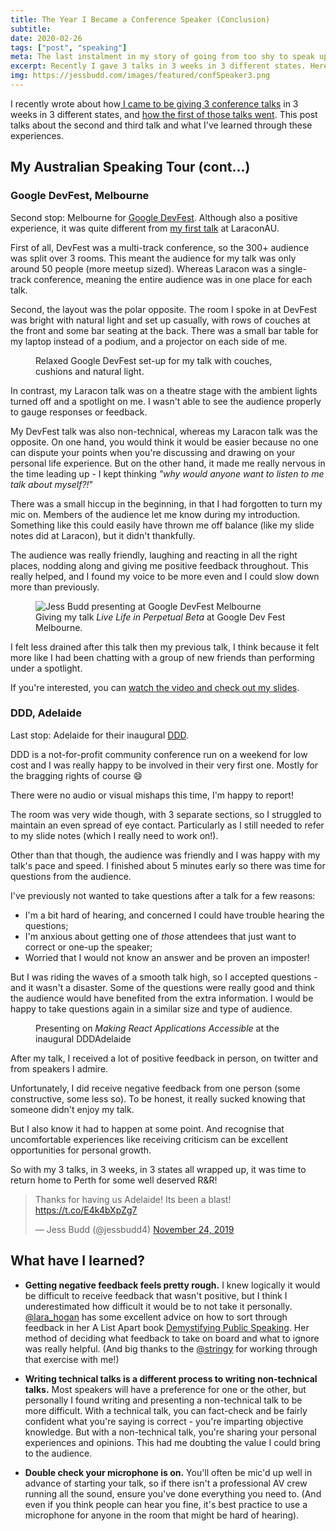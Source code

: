 ```yaml
---
title: The Year I Became a Conference Speaker (Conclusion)
subtitle:
date: 2020-02-26
tags: ["post", "speaking"]
meta: The last instalment in my story of going from too shy to speak up in meetings to a 3 time conference speaker
excerpt: Recently I gave 3 talks in 3 weeks in 3 different states. Here's how my second and third talk went, as well as what I learned a lot about speaking and myself...
img: https://jessbudd.com/images/featured/confSpeaker3.png
---
```


<div class="twitter">
<p class="subtitle">I recently wrote about how<a href="/posts/the-year-i-became-conference-speaker">  I came to be giving 3 conference talks</a> in 3 weeks in 3 different states, and <a href="/posts/the-year-i-became-conference-speaker-2"> how the first of those talks went</a>. This post talks about the second and third talk and what I've learned through these experiences.</p>

<!-- <figure>
<img src="/images/posts/laracon-speaking.jpg" alt="Jess Budd speaking at LaraconAU"/>
<figcaption>At least it <em>looks</em> like I'm not freaking out</figcaption>
</figure> -->

## My Australian Speaking Tour (cont...)

### Google DevFest, Melbourne

<!-- <figure> -->
<!-- <img src="/images/posts/devFestIntro.jpg" alt=""/> -->
<!-- <figcaption>Day 1 of LaraconAU</figcaption> -->
<!-- </figure> -->

Second stop: Melbourne for [Google DevFest](https://www.gdgmelbourne.com/devfest). Although also a positive experience, it was quite different from [my first talk](/posts/the-year-i-became-conference-speaker-2) at LaraconAU.

First of all, DevFest was a multi-track conference, so the 300+ audience was split over 3 rooms. This meant the audience for my talk was only around 50 people (more meetup sized). Whereas Laracon was a single-track conference, meaning the entire audience was in one place for each talk.

Second, the layout was the polar opposite. The room I spoke in at DevFest was bright with natural light and set up casually, with rows of couches at the front and some bar seating at the back. There was a small bar table for my laptop instead of a podium, and a projector on each side of me.

<figure>
<img src="/images/posts/devFestRoom.jpg" alt=""/>
<figcaption>Relaxed Google DevFest set-up for my talk with couches, cushions and natural light.</figcaption>
</figure>

In contrast, my Laracon talk was on a theatre stage with the ambient lights turned off and a spotlight on me. I wasn't able to see the audience properly to gauge responses or feedback.

My DevFest talk was also non-technical, whereas my Laracon talk was the opposite. On one hand, you would think it would be easier because no one can dispute your points when you're discussing and drawing on your personal life experience. But on the other hand, it made me really nervous in the time leading up - I kept thinking _"why would anyone want to listen to me talk about myself?!_"

There was a small hiccup in the beginning, in that I had forgotten to turn my mic on. Members of the audience let me know during my introduction. Something like this could easily have thrown me off balance (like my slide notes did at Laracon), but it didn't thankfully.

The audience was really friendly, laughing and reacting in all the right places, nodding along and giving me positive feedback throughout. This really helped, and I found my voice to be more even and I could slow down more than previously.

<figure>
<img src="/images/posts/devfest4.jpg" alt="Jess Budd presenting at Google DevFest Melbourne"/>
<figcaption>Giving my talk <em>Live Life in Perpetual Beta</em> at Google Dev Fest Melbourne.</figcaption>
</figure>

I felt less drained after this talk then my previous talk, I think because it felt more like I had been chatting with a group of new friends than performing under a spotlight.

If you're interested, you can [watch the video and check out my slides](http://bit.ly/googledevfest19).

### DDD, Adelaide

<!-- <figure> -->
<!-- <img src="/images/posts/laracon-stage.jpg" alt=""/> -->
<!-- <figcaption>Day 1 of LaraconAU</figcaption> -->
<!-- </figure> -->

Last stop: Adelaide for their inaugural [DDD](https://dddadelaide.com).

DDD is a not-for-profit community conference run on a weekend for low cost and I was really happy to be involved in their very first one. Mostly for the bragging rights of course 😄

There were no audio or visual mishaps this time, I'm happy to report!

The room was very wide though, with 3 separate sections, so I struggled to maintain an even spread of eye contact. Particularly as I still needed to refer to my slide notes (which I really need to work on!).

Other than that though, the audience was friendly and I was happy with my talk's pace and speed. I finished about 5 minutes early so there was time for questions from the audience.

I've previously not wanted to take questions after a talk for a few reasons:

- I'm a bit hard of hearing, and concerned I could have trouble hearing the questions;
- I'm anxious about getting one of _those_ attendees that just want to correct or one-up the speaker;
- Worried that I would not know an answer and be proven an imposter!

But I was riding the waves of a smooth talk high, so I accepted questions - and it wasn't a disaster. Some of the questions were really good and think the audience would have benefited from the extra information. I would be happy to take questions again in a similar size and type of audience.

<figure>
<img src="/images/posts/DDD2.jpg" alt=""/>
<figcaption>Presenting on <em>Making React Applications Accessible</em> at the inaugural DDDAdelaide</figcaption>
</figure>

After my talk, I received a lot of positive feedback in person, on twitter and from speakers I admire.

Unfortunately, I did receive negative feedback from one person (some constructive, some less so). To be honest, it really sucked knowing that someone didn't enjoy my talk.

But I also know it had to happen at some point. And recognise that uncomfortable experiences like receiving criticism can be excellent opportunities for personal growth.

So with my 3 talks, in 3 weeks, in 3 states all wrapped up, it was time to return home to Perth for some well deserved R&R!

<blockquote class="twitter-tweet"><p lang="en" dir="ltr">Thanks for having us Adelaide! Its been a blast! <a href="https://t.co/E4k4bXpZg7">https://t.co/E4k4bXpZg7</a></p>&mdash; Jess Budd (@jessbudd4) <a href="https://twitter.com/jessbudd4/status/1198398536972263424?ref_src=twsrc%5Etfw">November 24, 2019</a></blockquote> <script async src="https://platform.twitter.com/widgets.js" charset="utf-8"></script>

## What have I learned?

- **Getting negative feedback feels pretty rough.** I knew logically it would be difficult to receive feedback that wasn't positive, but I think I underestimated how difficult it would be to not take it personally. [@lara_hogan](https://twitter.com/Lara_Hogan) has some excellent advice on how to sort through feedback in her A List Apart book [Demystifying Public Speaking](https://abookapart.com/products/demystifying-public-speaking). Her method of deciding what feedback to take on board and what to ignore was really helpful. (And big thanks to the [@stringy](https://twitter.com/stringy) for working through that exercise with me!)

- **Writing technical talks is a different process to writing non-technical talks.** Most speakers will have a preference for one or the other, but personally I found writing and presenting a non-technical talk to be more difficult. With a technical talk, you can fact-check and be fairly confident what you're saying is correct - you're imparting objective knowledge. But with a non-technical talk, you're sharing your personal experiences and opinions. This had me doubting the value I could bring to the audience.

- **Double check your microphone is on.** You'll often be mic'd up well in advance of starting your talk, so if there isn't a professional AV crew running all the sound, ensure you've done everything you need to. (And even if you think people can hear you fine, it's best practice to use a microphone for anyone in the room that might be hard of hearing).
  <!--
- **Speakers are just regular people.** I've always looked up to people that speak at conferences as being experts, the top of their field, and somewhat unapproachable. But they're really just normal people, the kind we work with every day, that are happy to have a chat and a laugh. -->

## What next?

I took a few months to reflect on how I felt about presenting again in the future. Now, I'm excited to announce I'll be adding "international" to my speaker bio!

<a href="https://codemania.io/">Codemania</a> in New Zealand have an amazing lineup of extremely talented people speaking at their conference in May 2020 and I'm excited to be speaking alongside them.

I hope you've enjoyed reading about my speaking journey, and if you hit me up on twitter I'd love to hear about yours!

</div>
